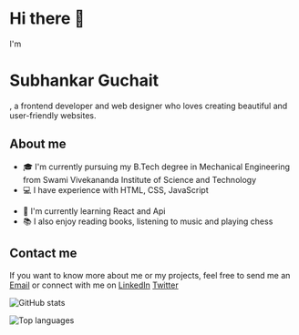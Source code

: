 # Hi there 👋

I'm <h1>Subhankar Guchait</h1>, a frontend developer and web designer who loves creating beautiful and user-friendly websites.

## About me

- 🎓 I'm currently pursuing my B.Tech degree in Mechanical Engineering from Swami Vivekananda Institute of Science and Technology
- 💻 I have experience with HTML, CSS, JavaScript
<!-- - 🚀 I have built over 50 websites for clients ranging from small businesses to e-commerce platforms -->
- 🌱 I'm currently learning React and Api
- 📚 I also enjoy reading books, listening to music and playing chess

<!-- ## My projects

Here are some of the projects that I have built or contributed to:

- **(Project name)**: A responsive website for a local restaurant that allows users to browse the menu, place orders and make reservations online. [Live Demo](https://example.com) | [Source Code](https://github.com/example/example)
- **(Project name)**: A personal portfolio website that showcases my skills, projects and achievements as a frontend developer. [Live Demo](https://example.com) | [Source Code](https://github.com/example/example)
- **(Project name)**: A landing page for a social media app that features an attractive design and animation effects. [Live Demo](https://example.com) | [Source Code](https://github.com/example/example)

You can see more of my work on my [portfolio page](https://example.com) or on my [GitHub profile](https://github.com/example). -->

## Contact me

If you want to know more about me or my projects,
feel free to send me an [Email](mailto:guchaitsubhankar@example.com) or connect with me on [LinkedIn](https://www.linkedin.com/in/subhankarguchait/) [Twitter](https://twitter.com/subhaguchait)

![GitHub stats](https://github-readme-stats.vercel.app/api?username=subha-guchait&show_icons=true&theme=radical)

![Top languages](https://github-readme-stats.vercel.app/api/top-langs/?username=subha-guchait&layout=compact&theme=radical)